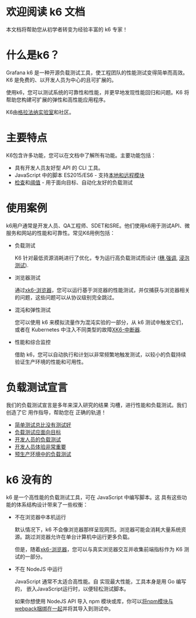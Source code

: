 # 欢迎阅读 k6 文档

本文档将帮助您从初学者转变为经验丰富的 k6 专家！

# 什么是k6？

Grafana k6 是一种开源负载测试工具，使工程团队的性能测试变得简单而高效。K6 是免费的、以开发人员为中心的且可扩展的。

使用k6，您可以测试系统的可靠性和性能，并更早地发现性能回归和问题。K6 将帮助您构建可扩展的弹性和高性能应用程序。

K6由[格拉法纳实验室](https://grafana.com/)和社区。

# 主要特点

K6包含许多功能，您可以在文档中了解所有功能。主要功能包括：

- 具有开发人员友好型 API 的 CLI 工具。
- JavaScript 中的脚本 ES2015/ES6 - 支持[本地和远程模块](https://k6.io/docs/using-k6/modules/)
- [检查](https://k6.io/docs/using-k6/checks/)和[阈值](https://k6.io/docs/using-k6/thresholds/) - 用于面向目标、自动化友好的负载测试

# 使用案例

k6用户通常是开发人员、QA工程师、SDET和SRE。他们使用k6用于测试API、微服务和网站的性能和可靠性。常见K6用例包括：

- 负载测试

	K6 针对最低资源消耗进行了优化，专为运行高负载测试而设计 ([穗](https://k6.io/docs/test-types/stress-testing/#spike-testing-in-k6),[强调](https://k6.io/docs/test-types/stress-testing/), [浸泡测试](https://k6.io/docs/test-types/soak-testing/)).

- 浏览器测试

	通过[xk6-浏览器](https://k6.io/docs/javascript-api/xk6-browser/)，您可以运行基于浏览器的性能测试，并仅捕获与浏览器相关的问题，这些问题可以从协议级别完全跳过。

- 混沌和弹性测试

	您可以使用 k6 来模拟流量作为混沌实验的一部分，从 k6 测试中触发它们，或者在 Kubernetes 中注入不同类型的故障[XK6-中断器](https://k6.io/docs/javascript-api/xk6-disruptor/).

- 性能和综合监控

	借助 k6，您可以自动执行和计划以非常频繁地触发测试，以较小的负载持续验证生产环境的性能和可用性。

# 负载测试宣言

我们的负载测试宣言是多年来深入研究的结果 沟槽，进行性能和负载测试。我们创造了它 用作指导，帮助您在 正确的轨道！

- [简单测试总比没有测试好](https://k6.io/our-beliefs/#simple-testing-is-better-than-no-testing)
- [负载测试应面向目标](https://k6.io/our-beliefs/#load-testing-should-be-goal-oriented)
- [开发人员的负载测试](https://k6.io/our-beliefs/#load-testing-by-developers)
- [开发人员体验非常重要](https://k6.io/our-beliefs/#developer-experience-is-super-important)
- [预生产环境中的负载测试](https://k6.io/our-beliefs/#load-test-in-a-pre-production-environment)

# k6 没有的

k6 是一个高性能的负载测试工具，可在 JavaScript 中编写脚本。这 具有这些功能的体系结构设计带来了一些权衡：

- 不在浏览器中本机运行
	
	默认情况下，k6 不会像浏览器那样呈现网页。浏览器可能会消耗大量系统资源。跳过浏览器允许在单台计算机中运行更多负载。

	但是，随着[xk6-浏览器](https://k6.io/docs/)，您可以与真实浏览器交互并收集前端指标作为 K6 测试的一部分。

- 不在 NodeJS 中运行

	JavaScript 通常不太适合高性能。自 实现最大性能，工具本身是用 Go 编写的， 嵌入JavaScript运行时，以便轻松测试脚本。

	如果你想使用 NodeJS API 导入 npm 模块或库，你可以[将npm模块与webpack捆绑在一起](https://k6.io/docs/using-k6/modules/#bundling-node-modules)并将其导入到测试中。

